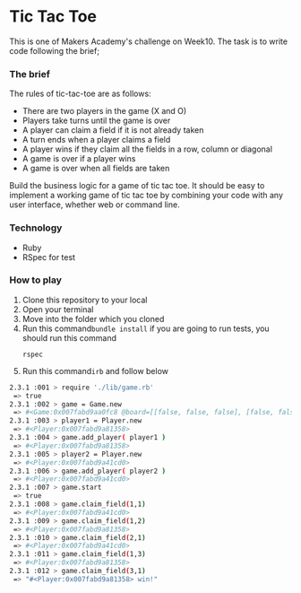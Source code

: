 # Tic Tac Toe

This is one of Makers Academy's challenge on Week10. The task is to write code following the brief;

### The brief

The rules of tic-tac-toe are as follows:

* There are two players in the game (X and O)
* Players take turns until the game is over
* A player can claim a field if it is not already taken
* A turn ends when a player claims a field
* A player wins if they claim all the fields in a row, column or diagonal
* A game is over if a player wins
* A game is over when all fields are taken

Build the business logic for a game of tic tac toe. It should be easy to implement a working game of tic tac toe by combining your code with any user interface, whether web or command line.

### Technology
- Ruby
- RSpec for test

### How to play
1. Clone this repository to your local
2. Open your terminal
3. Move into the folder which you cloned
4. Run this command```bundle install```
    if you are going to run tests, you should run this command
    ```
    rspec
    ```
5. Run this command```irb``` and follow below
```sh
2.3.1 :001 > require './lib/game.rb'
 => true
2.3.1 :002 > game = Game.new
 => #<Game:0x007fabd9aa0fc8 @board=[[false, false, false], [false, false, false], [false, false, false]], @over=false>
2.3.1 :003 > player1 = Player.new
 => #<Player:0x007fabd9a81358>
2.3.1 :004 > game.add_player( player1 )
 => #<Player:0x007fabd9a81358>
2.3.1 :005 > player2 = Player.new
 => #<Player:0x007fabd9a41cd0>
2.3.1 :006 > game.add_player( player2 )
 => #<Player:0x007fabd9a41cd0>
2.3.1 :007 > game.start
 => true
2.3.1 :008 > game.claim_field(1,1)
 => #<Player:0x007fabd9a41cd0>
2.3.1 :009 > game.claim_field(1,2)
 => #<Player:0x007fabd9a81358>
2.3.1 :010 > game.claim_field(2,1)
 => #<Player:0x007fabd9a41cd0>
2.3.1 :011 > game.claim_field(1,3)
 => #<Player:0x007fabd9a81358>
2.3.1 :012 > game.claim_field(3,1)
 => "#<Player:0x007fabd9a81358> win!"
```
